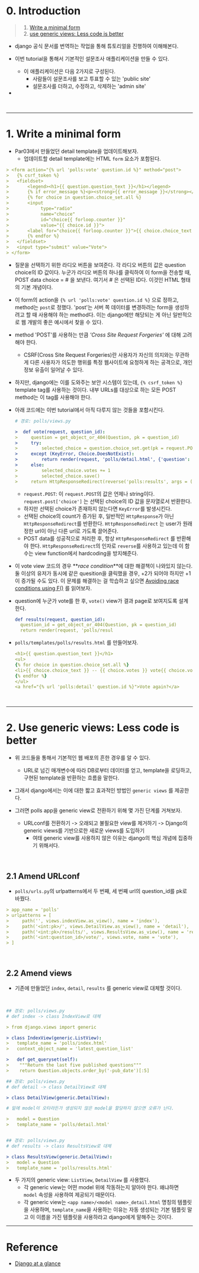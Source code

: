 # 0. Introduction

> 1. [Write a minimal form](#1-write-a-minimal-form)
> 2. [use generic views: Less code is better](#2-use-generic-views-less-code-is-better)

- django 공식 문서를 번역하는 작업을 통해 튜토리얼을 진행하여 이해해본다.

- 이번 tutorial을 통해서 기본적인 설문조사 애플리케이션을 만들 수 있다.

  - 이 애플리케이션은 다음 2가지로 구성된다.
    - 사람들이 설문조사를 보고 투표할 수 있는 'public site'
    - 설문조사를 더하고, 수정하고, 삭제하는 'admin site'

-

<br>

---

# 1. Write a minimal form

- Par03에서 만들었던 detail template을 업데이트해보자.
  - 업데이트할 detail template에는 HTML `form` 요소가 포함된다.

```yml
> <form action="{% url 'polls:vote' question.id %}" method="post">
>   {% csrf_token %}
>   <fieldset>
>       <legend><h1>{{ question.question_text }}</h1></legend>
>       {% if error_message %}<p><strong>{{ error_message }}</strong></p>{% endif %}
>       {% for choice in question.choice_set.all %}
>       <input
>            type="radio"
>            name="choice"
>            id="choice{{ forloop.counter }}"
>            value="{{ choice.id }}">
>       <label for="choice{{ forloop.counter }}">{{ choice.choice_text }}</label>
>       {% endfor %}
>   </fieldset>
>   <input type="submit" value="Vote">
> </form>
```

- 질문을 선택하기 위한 라디오 버튼을 보여준다. 각 라디오 버튼의 값은 question choice의 ID 값이다. 누군가 라디오 버튼의 하나를 클릭하여 이 form을 전송할 때, POST data choice = # 을 보낸다. 여기서 # 은 선택된 ID다. 이것인 HTML 형태의 기본 개념이다.

- 이 form의 action을 `{% url 'polls:vote' question.id %}` 으로 정하고, method는 `post`로 정했다. 'post'는 서버 쪽 데이터를 변경하려는 form을 생성하려고 할 때 사용해야 하는 method다. 이는 django에만 해당되는 게 아닌 일반적으로 웹 개발의 좋은 예시에서 찾을 수 있다.

- method 'POST'를 사용하는 만큼 _'Cross Site Request Forgeries'_ 에 대해 고려해야 한다.

  - CSRF(Cross Site Request Forgeries)란 사용자가 자신의 의지와는 무관하게 다른 사용자가 의도한 행위를 특정 웹사이트에 요청하게 하는 공격으로, 개인정보 유출이 일어날 수 있다.

- 하지만, django에는 이를 도와주는 보안 시스템이 있는데, `{% csrf_token %}` template tag를 사용하는 것이다. 내부 URLs를 대상으로 하는 모든 POST method는 이 tag를 사용해야 한다.

- 아래 코드에는 이번 tutorial에서 아직 다루지 않는 것들을 포함시킨다.

  ```yml
  # 경로: polls/views.py

  >  def vote(request, question_id):
  >     question = get_object_or_404(Question, pk = question_id)
  >     try:
  >         selected_choice = question.choice_set.get(pk = request.POST['choice'])
  >     except (KeyError, Choice.DoesNotExist):
  >         return render(request, 'polls/detail.html', {'question': question, 'error_message': "You didn't select a choice.", })
  >     else:
  >         selected_choice.votes += 1
  >         selected_choice.save()
  >     return HttpResponseRedirect(reverse('polls:results', args = (question.id, )))
  ```

  - `request.POST`: 이 `request.POST`의 값은 언제나 string이다. `request.post['choice']` 는 선택된 choice의 ID 값을 문자열로서 반환한다.
  - 하지만 선택된 choice가 존재하지 않는다면 `KeyError`를 발생시킨다.
  - 선택된 choice의 count가 증가된 후, 일반적인 `HttpResponse`가 아닌 `HttpResponseRedirect`를 반환한다. `HttpResponseRedirect` 는 user가 원래 정한 url이 아닌 다른 url로 가도록 끌어준다.
  - POST data를 성공적으로 처리한 후, 항상 `HttpResponseRedirect` 를 반환해야 한다.
    `HttpResponseRedirect`의 인자로 `reverse`를 사용하고 있는데 이 함수는 view function에서 hardcoding을 방지해준다.

- 이 vote view 코드의 경우 **_race condition_**에 대한 해결책이 나와있지 않는다. 둘 이상의 유저가 동시에 같은 quesition을 클릭했을 경우, +2가 되어야 하지만 +1이 증가될 수도 있다. 이 문제를 해결하는 걸 학습하고 싶으면 [Avoiding race conditions using F()](https://docs.djangoproject.com/en/4.0/ref/models/expressions/#avoiding-race-conditions-using-f) 를 읽어보자.

- question에 누군가 vote를 한 후, `vote()` view가 결과 page로 보여지도록 설계한다.

  ```yml
  def results(request, question_id):
    question_id = get_object_or_404(Question, pk = question_id)
    return render(request, 'polls/resul
  ```

- `polls/templates/polls/results.html` 를 만들어보자.

  ```yml
  <h1>{{ question.question_text }}</h1>
  <ul>
  {% for choice in question.choice_set.all %}
  <li>{{ choice.choice_text }} -- {{ choice.votes }} vote{{ choice.votes|pluralize }}</li>
  {% endfor %}
  </ul>
  <a href="{% url 'polls:detail' question.id %}">Vote again?</a>
  ```

<br>

---

# 2. Use generic views: Less code is better

- 위 코드들을 통해서 기본적인 웹 배포의 흔한 경우를 알 수 있다.

  - URL로 넘긴 매개변수에 따라 DB로부터 데이터를 얻고, template을 로딩하고, 구현된 template을 반환하는 흐름을 말한다.

- 그래서 django에서는 이에 대한 짧고 효과적인 방법인 `generic views` 를 제공한다.

- 그러면 polls app을 generic view로 전환하기 위해 몇 가진 단계를 거쳐보자.
  - URLconf를 전환하기 -> 오래되고 불필요한 view를 제거하기 -> Django의 generic views를 기반으로한 새로운 views를 도입하기
    - 여태 generic view를 사용하지 않은 이유는 django의 핵심 개념에 집중하기 위해서다.

<br>

## 2.1 Amend URLconf

- `polls/urls.py`의 urlpatterns에서 두 번째, 세 번째 url의 question_id를 pk로 바꿨다.

```yml
> app_name = 'polls'
> urlpatterns = [
>     path('', views.indexView.as_view(), name = 'index'),
>     path('<int:pk>/', views.DetailView.as_view(), name = 'detail'),
>     path('<int:pk>/results/', views.ResultsView.as_view(), name = 'results'),
>     path('<int:question_id>/vote/', views.vote, name = 'vote'),
> ]
```

<br>

## 2.2 Amend views

- 기존에 만들었던 `index`, `detail`, `results` 를 generic view로 대체할 것이다.

<br>

```yml
## 경로: polls/views.py
# def index -> class IndexView로 대체

> from django.views import generic

> class IndexView(generic.ListView):
>   template_name = 'polls/index.html'
>   context_object_name = 'latest_question_list'

>   def get_queryset(self):
>    """Return the last five published questions"""
>    return Question.objects.order_by('-pub_date')[:5]

## 경로: polls/views.py
# def detail -> class DetailView로 대체

> class DetailView(generic.DetailView):

# 밑에 model이 오타라든가 생성되지 않은 model을 할당하지 않으면 오류가 난다. 

>   model = Question  
>   template_name = 'polls/detail.html'


## 경로: polls/views.py
# def results -> class ResultsView로 대체

> class ResultsView(generic.DetailView):
>   model = Question
>   template_name = 'polls/results.html'
```

- 두 가지의 generic view: `ListView`, `DetailView` 를 사용했다.
  - 각 generic view는 어떤 model 위에 작동하는지 알아야 한다. 왜냐하면 `model` 속성을 사용하여 제공되기 때문이다.
  - 각 generic view는 `<app name>/<model name>_detail.html` 명칭의 템플릿을 사용하며, `template_name`을 사용하는 이유는 자동 생성되는 기본 템플릿 말고 이 이름을 가진 템플릿을 사용하라고 django에게 말해주는 것이다.

---

# Reference

- [Django at a glance](https://docs.djangoproject.com/en/4.0/intro/overview/)
